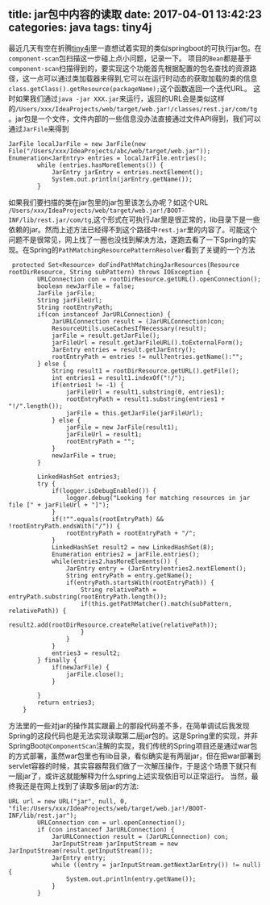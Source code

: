 title: jar包中内容的读取
date: 2017-04-01 13:42:23
categories: java
tags: tiny4j
---
最近几天有空在折腾[tiny4j](https://github.com/twogoods/tiny4j)里一直想试着实现的类似springboot的可执行jar包。在`component-scan`包扫描这一步碰上点小问题，记录一下。
项目的`Bean`都是基于`component-scan`扫描得到的，要实现这个功能首先根据配置的包名查找的资源路径，这一点可以通过类加载器来得到,它可以在运行时动态的获取加载的类的信息`class.getClass().getResource(packageName);`这个函数返回一个迭代URL。<!--more-->
这时如果我们通过`java -jar XXX.jar`来运行，返回的URL会是类似这样的`/Users/xxx/IdeaProjects/web/target/web.jar!/classes/rest.jar/com/tg`。jar包是一个文件，文件内部的一些信息没办法直接通过文件API得到，我们可以通过`JarFile`来得到

```
JarFile localJarFile = new JarFile(new File("/Users/xxx/IdeaProjects/abc/web/target/web.jar"));
Enumeration<JarEntry> entries = localJarFile.entries();
        while (entries.hasMoreElements()) {
            JarEntry jarEntry = entries.nextElement();
            System.out.println(jarEntry.getName());
        }
```
如果我们要扫描的类在jar包里的jar包里该怎么办呢？如这个URL `/Users/xxx/IdeaProjects/web/target/web.jar!/BOOT-INF/lib/rest.jar/com/tg`,这个形式在可执行Jar里是很正常的，lib目录下是一些依赖的jar。然而上述方法已经得不到这个路径中`rest.jar`里的内容了。可能这个问题不是很常见，网上找了一圈也没找到解决方法，遂跑去看了一下Spring的实现。在Spring的`PathMatchingResourcePatternResolver`看到了关键的一个方法

```
 protected Set<Resource> doFindPathMatchingJarResources(Resource rootDirResource, String subPattern) throws IOException {
        URLConnection con = rootDirResource.getURL().openConnection();
        boolean newJarFile = false;
        JarFile jarFile;
        String jarFileUrl;
        String rootEntryPath;
        if(con instanceof JarURLConnection) {
            JarURLConnection result = (JarURLConnection)con;
            ResourceUtils.useCachesIfNecessary(result);
            jarFile = result.getJarFile();
            jarFileUrl = result.getJarFileURL().toExternalForm();
            JarEntry entries = result.getJarEntry();
            rootEntryPath = entries != null?entries.getName():"";
        } else {
            String result1 = rootDirResource.getURL().getFile();
            int entries1 = result1.indexOf("!/");
            if(entries1 != -1) {
                jarFileUrl = result1.substring(0, entries1);
                rootEntryPath = result1.substring(entries1 + "!/".length());
                jarFile = this.getJarFile(jarFileUrl);
            } else {
                jarFile = new JarFile(result1);
                jarFileUrl = result1;
                rootEntryPath = "";
            }
            newJarFile = true;
        }

        LinkedHashSet entries3;
        try {
            if(logger.isDebugEnabled()) {
                logger.debug("Looking for matching resources in jar file [" + jarFileUrl + "]");
            }
            if(!"".equals(rootEntryPath) && !rootEntryPath.endsWith("/")) {
                rootEntryPath = rootEntryPath + "/";
            }
            LinkedHashSet result2 = new LinkedHashSet(8);
            Enumeration entries2 = jarFile.entries();
            while(entries2.hasMoreElements()) {
                JarEntry entry = (JarEntry)entries2.nextElement();
                String entryPath = entry.getName();
                if(entryPath.startsWith(rootEntryPath)) {
                    String relativePath = entryPath.substring(rootEntryPath.length());
                    if(this.getPathMatcher().match(subPattern, relativePath)) {
                        result2.add(rootDirResource.createRelative(relativePath));
                    }
                }
            }
            entries3 = result2;
        } finally {
            if(newJarFile) {
                jarFile.close();
            }

        }
        return entries3;
    }

```
方法里的一些对jar的操作其实跟最上的那段代码差不多，在简单调试后我发现Spring的这段代码也是无法实现读取第二层jar包的。这是Spring里的实现，并非SpringBoot`@ComponentScan`注解的实现，我们传统的Spring项目还是通过war包的方式部署，虽然war包里也有lib目录，看似确实是有两层jar，但在把war部署到servlet容器的时候，其实容器帮我们做了一次解压操作，于是这个场景下就只有一层jar了，或许这就能解释为什么spring上述实现依旧可以正常运行。
当然，最终我还是在网上找到了读取多层jar的方法:

```
URL url = new URL("jar", null, 0, "file:/Users/xxx/IdeaProjects/web/target/web.jar!/BOOT-INF/lib/rest.jar");
        URLConnection con = url.openConnection();
        if (con instanceof JarURLConnection) {
            JarURLConnection result = (JarURLConnection) con;
            JarInputStream jarInputStream = new JarInputStream(result.getInputStream());
            JarEntry entry;
            while ((entry = jarInputStream.getNextJarEntry()) != null) {
                System.out.println(entry.getName());
            }
        }
```